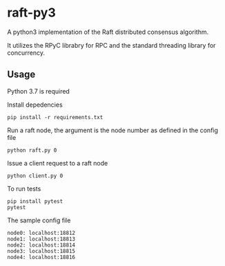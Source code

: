 # raft-py3

A python3 implementation of the Raft distributed consensus algorithm.

It utilizes the RPyC librabry for RPC and the standard threading library for concurrency.

## Usage

Python 3.7 is required

Install depedencies
```
pip install -r requirements.txt
```

Run a raft node, the argument is the node number as defined in the config file
```
python raft.py 0
```

Ιssue a client request to a raft node
```
python client.py 0
```

To run tests
```
pip install pytest
pytest
```

The sample config file
```
node0: localhost:18812
node1: localhost:18813
node2: localhost:18814
node3: localhost:18815
node4: localhost:18816
```
